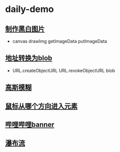 # daily-demo

## [制作黑白图片](src/blackAndWhitePictures/index.html)
- canvas drawImg getImageData putImageData

## [地址转换为blob](src/fileAndUrlBlob/index.html)
- URL.createObjectURL URL.revokeObjectURL blob

## [高斯模糊](src/gaussBlur/index.html)

## [鼠标从哪个方向进入元素](src/mousePosition/index.html)

## [哔哩哔哩banner](src/bilibiliBanner/index.html)

## [瀑布流](src/waterfall//index.html)